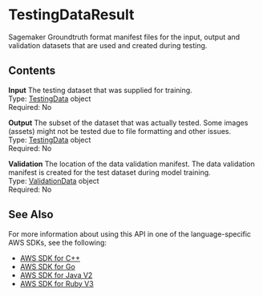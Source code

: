 # TestingDataResult<a name="API_TestingDataResult"></a>

Sagemaker Groundtruth format manifest files for the input, output and validation datasets that are used and created during testing\.

## Contents<a name="API_TestingDataResult_Contents"></a>

 **Input**   <a name="rekognition-Type-TestingDataResult-Input"></a>
The testing dataset that was supplied for training\.  
Type: [TestingData](API_TestingData.md) object  
Required: No

 **Output**   <a name="rekognition-Type-TestingDataResult-Output"></a>
The subset of the dataset that was actually tested\. Some images \(assets\) might not be tested due to file formatting and other issues\.   
Type: [TestingData](API_TestingData.md) object  
Required: No

 **Validation**   <a name="rekognition-Type-TestingDataResult-Validation"></a>
The location of the data validation manifest\. The data validation manifest is created for the test dataset during model training\.  
Type: [ValidationData](API_ValidationData.md) object  
Required: No

## See Also<a name="API_TestingDataResult_SeeAlso"></a>

For more information about using this API in one of the language\-specific AWS SDKs, see the following:
+  [AWS SDK for C\+\+](https://docs.aws.amazon.com/goto/SdkForCpp/rekognition-2016-06-27/TestingDataResult) 
+  [AWS SDK for Go](https://docs.aws.amazon.com/goto/SdkForGoV1/rekognition-2016-06-27/TestingDataResult) 
+  [AWS SDK for Java V2](https://docs.aws.amazon.com/goto/SdkForJavaV2/rekognition-2016-06-27/TestingDataResult) 
+  [AWS SDK for Ruby V3](https://docs.aws.amazon.com/goto/SdkForRubyV3/rekognition-2016-06-27/TestingDataResult) 